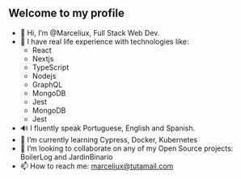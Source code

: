 ## Welcome to my profile

- 👋 Hi, I’m @Marceliux, Full Stack Web Dev.
- 👀 I have real life experience with technologies like:  
  - React
  - Nextjs
  - TypeScript
  - Nodejs
  - GraphQL
  - MongoDB
  - Jest
  - MongoDB
  - Jest
- 🔊 I fluently speak Portuguese, English and Spanish. 
- 🌱 I’m currently learning Cypress, Docker, Kubernetes
- 💞️ I’m looking to collaborate on any of my Open Source projects: BoilerLog and JardinBinario
- 📫 How to reach me: marceliux@tutamail.com
<!---
Marceliux/Marceliux is a ✨ special ✨ repository because its `README.md` (this file) appears on your GitHub profile.
You can click the Preview link to take a look at your changes.
--->
